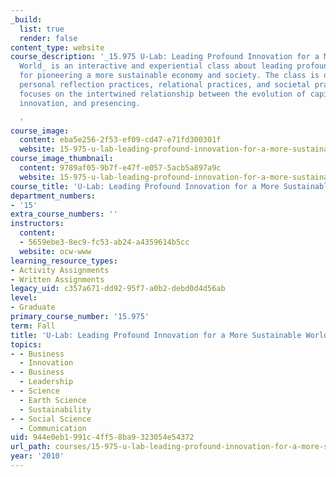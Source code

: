 ```yaml
---
_build:
  list: true
  render: false
content_type: website
course_description: '_15.975 U-Lab: Leading Profound Innovation for a More Sustainable
  World_ is an interactive and experiential class about leading profound innovation
  for pioneering a more sustainable economy and society. The class is organized around
  personal reflection practices, relational practices, and societal practices. It
  focuses on the intertwined relationship between the evolution of capitalism, multi-stakeholder
  innovation, and presencing.

  '
course_image:
  content: eba5e256-2f53-ef09-cd47-e71fd300301f
  website: 15-975-u-lab-leading-profound-innovation-for-a-more-sustainable-world-fall-2010
course_image_thumbnail:
  content: 9789af05-9b7f-e47f-e057-5acb5a897a9c
  website: 15-975-u-lab-leading-profound-innovation-for-a-more-sustainable-world-fall-2010
course_title: 'U-Lab: Leading Profound Innovation for a More Sustainable World'
department_numbers:
- '15'
extra_course_numbers: ''
instructors:
  content:
  - 5659ebe3-8ec9-fc53-ab24-a4359614b5cc
  website: ocw-www
learning_resource_types:
- Activity Assignments
- Written Assignments
legacy_uid: c357a671-dd92-95f7-a0b2-debd0d4d56ab
level:
- Graduate
primary_course_number: '15.975'
term: Fall
title: 'U-Lab: Leading Profound Innovation for a More Sustainable World'
topics:
- - Business
  - Innovation
- - Business
  - Leadership
- - Science
  - Earth Science
  - Sustainability
- - Social Science
  - Communication
uid: 944e0eb1-991c-4ff5-8ba9-323054e54372
url_path: courses/15-975-u-lab-leading-profound-innovation-for-a-more-sustainable-world-fall-2010
year: '2010'
---
```

